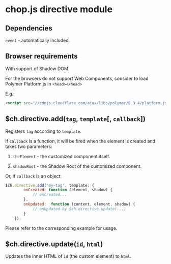 chop.js directive module
========================

Dependencies
------------

`event` - automatically included.

Browser requirements
---------------------

With support of Shadow DOM.

For the browsers do not support Web Components, consider to load Polymer Platform.js in `<head></head>`

E.g.:

~~~html
<script src="//cdnjs.cloudflare.com/ajax/libs/polymer/0.3.4/platform.js"></script>
~~~

$ch.directive.add(`tag`, `template`[, `callback`])
------------------------------------

Registers `tag` according to `template`.

If `callback` is a function, it will be fired when the element is created and takes two parameters:

1. `theElement` - the customized component itself.

2. `shadowRoot` - the Shadow Root of the customized component.

Or, if `callback` is an object:

~~~javascript
$ch.directive.add('my-tag', template, {
        onCreated: function (element, shadow) {
            // onCreated...
        },
        onUpdated:  function (content, element, shadow) {
            // onUpdated by $ch.directive.update(...)
        }
    });
~~~

Please refer to the corresponding example for usage.

$ch.directive.update(`id`, `html`)
----------------------------------

Updates the inner HTML of `id` (the custom element) to `html`.
